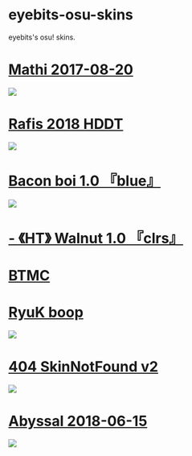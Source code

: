 # eyebits-osu-skins
eyebits's osu! skins.

# [Mathi 2017-08-20](https://drive.google.com/file/d/1dlW-QLgx2qxvzdzXziVxp0lho2cBcaEd)
![](https://i.imgur.com/z3j1y51.jpg)

# [Rafis 2018 HDDT](https://drive.google.com/file/d/1qv4THw9FR-39uIOLwaNJzWGwgCVxnFAs)
![](https://i.imgur.com/5cblO0u.jpg)

# [Bacon boi 1.0 『blue』](https://drive.google.com/file/d/1JRDbxtEVFYMgt9ls4rvIRs2v0IfBddFO)
![](https://i.imgur.com/DjJHG3E.jpg)
# [-         《HT》 Walnut 1.0 『clrs』](https://drive.google.com/file/d/1n3AQR5HZ31vQpi29lfTDRxWnhqqwdafQ)

# [BTMC](https://drive.google.com/drive/folders/1NytOsVVuJoYG4d57GZcbkggR65EkP6S9)

# [RyuK boop](https://cdn.discordapp.com/attachments/427214130756452353/697696460267061319/boop.osk)
![](https://camo.githubusercontent.com/1baf3104e3be52fbdae1c27a8ed9b55073d0459e/68747470733a2f2f6f73752e7070792e73682f73732f31343733333935372f36636365)

# [404 SkinNotFound v2](https://joofixd.s-ul.eu/Ia93XGt5)
![](https://camo.githubusercontent.com/7a0cf2b830c8f7813f190af0e00575ca13b4e5e0/68747470733a2f2f6f73752e7070792e73682f73732f31333438383938392f61373661)

# [Abyssal 2018-06-15](https://osuskins.net/download/uqQipHZ)
![](https://osuskins.net/screenshots/uqQipHZ.jpg)
